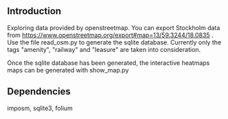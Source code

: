 ## Introduction

Exploring data provided by openstreetmap. You can export Stockholm data from https://www.openstreetmap.org/export#map=13/59.3244/18.0835 .
Use the file read_osm.py to generate the sqlite database. Currently only the tags "amenity", "railway" and "leasure" are taken into consideration.

Once the sqlite database has been generated, the interactive heatmaps maps can be generated with show_map.py

## Dependencies
imposm, sqlite3, folium
